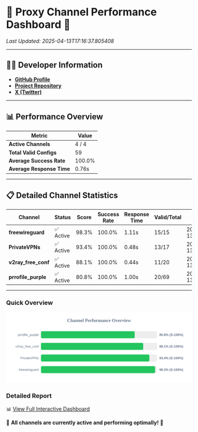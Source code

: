 # 🌟 Proxy Channel Performance Dashboard 🌟

_Last Updated: 2025-04-13T17:16:37.805408_

---

## 👩‍💻 Developer Information

- **[GitHub Profile](https://github.com/4n0nymou3)**  
- **[Project Repository](https://github.com/4n0nymou3/multi-proxy-config-fetcher)**  
- **[X (Twitter)](https://x.com/4n0nymou3)**  

---

## 📊 Performance Overview

| Metric                | Value       |
|-----------------------|-------------|
| **Active Channels**   | 4 / 4       |
| **Total Valid Configs** | 59          |
| **Average Success Rate** | 100.0%      |
| **Average Response Time** | 0.76s       |

---

## 📋 Detailed Channel Statistics

| Channel          | Status     | Score  | Success Rate | Response Time | Valid/Total | Last Success               |
|------------------|------------|--------|--------------|---------------|-------------|----------------------------|
| **freewireguard**  | ✅ Active  | 98.3%  | 100.0% | 1.11s         | 15/15       | 2025-04-13T17:16:37.803690 |
| **PrivateVPNs**  | ✅ Active  | 93.4%  | 100.0% | 0.48s         | 13/17       | 2025-04-13T17:16:36.667259 |
| **v2ray_free_conf**  | ✅ Active  | 88.1%  | 100.0% | 0.44s         | 11/20       | 2025-04-13T17:16:36.153215 |
| **prrofile_purple**  | ✅ Active  | 80.8%  | 100.0% | 1.00s         | 20/69       | 2025-04-13T17:16:35.685047 |

---

### Quick Overview
<div align="center">
  <a href="https://raw.githubusercontent.com/nullluser/NullRepo/refs/heads/main/assets/channel_stats_chart.svg">
    <img src="https://raw.githubusercontent.com/nullluser/NullRepo/refs/heads/main/assets/channel_stats_chart.svg" alt="Source Performance Statistics" width="800">
  </a>
</div>

### Detailed Report
📊 [View Full Interactive Dashboard](https://htmlpreview.github.io/?https://github.com/nullluser/NullRepo/blob/main/assets/performance_report.html)

🎉 **All channels are currently active and performing optimally!** 🎉
